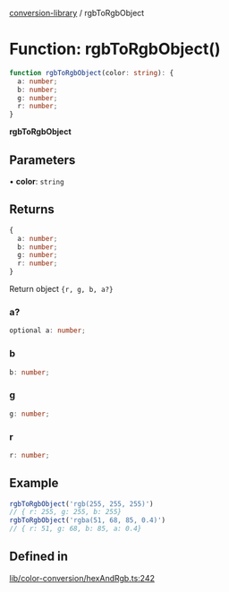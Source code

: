 [conversion-library](../globals.md) / rgbToRgbObject

# Function: rgbToRgbObject()

```ts
function rgbToRgbObject(color: string): {
  a: number;
  b: number;
  g: number;
  r: number;
}
```

**rgbToRgbObject**

<Badge type="tip" text="version: v0.0.7+" />

## Parameters

• **color**: `string`

## Returns

```ts
{
  a: number;
  b: number;
  g: number;
  r: number;
}
```

Return object `{r, g, b, a?}`

### a?

```ts
optional a: number;
```

### b

```ts
b: number;
```

### g

```ts
g: number;
```

### r

```ts
r: number;
```

## Example

```ts
rgbToRgbObject('rgb(255, 255, 255)')
// { r: 255, g: 255, b: 255}
rgbToRgbObject('rgba(51, 68, 85, 0.4)')
// { r: 51, g: 68, b: 85, a: 0.4}
```

## Defined in

[lib/color-conversion/hexAndRgb.ts:242](https://github.com/fxss5201/conversion-library/blob/main/lib/color-conversion/hexAndRgb.ts#L242)
